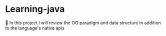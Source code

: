 # Learning-java
:memo: In this project I will review the OO paradigm and data structure in addition to the language's native apis

